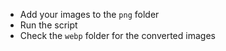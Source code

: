 - Add your images to the `png` folder
- Run the script
- Check the `webp` folder for the converted images
